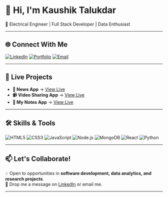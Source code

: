# 👋 Hi, I'm Kaushik Talukdar  

🚀 Electrical Engineer | Full Stack Developer | Data Enthusiast  

---

## 🌐 Connect With Me
[![LinkedIn](https://img.shields.io/badge/LinkedIn-0A66C2?style=for-the-badge&logo=linkedin&logoColor=white)](https://linkedin.com/in/your-linkedin)
[![Portfolio](https://img.shields.io/badge/Portfolio-FF7139?style=for-the-badge&logo=firefox&logoColor=white)](https://your-portfolio-link.com)
[![Email](https://img.shields.io/badge/Email-D14836?style=for-the-badge&logo=gmail&logoColor=white)](mailto:your-email@gmail.com)

---

## 🌟 Live Projects  
- **📰 News App** → [View Live](https://your-news-app-link.com)  
- **📹 Video Sharing App** → [View Live](https://your-video-app-link.com)  
- **📝 My Notes App** → [View Live](https://your-notes-app-link.com)  

---

## 🛠 Skills & Tools
![HTML5](https://img.shields.io/badge/HTML5-E34F26?style=for-the-badge&logo=html5&logoColor=white)
![CSS3](https://img.shields.io/badge/CSS3-1572B6?style=for-the-badge&logo=css3&logoColor=white)
![JavaScript](https://img.shields.io/badge/JavaScript-F7DF1E?style=for-the-badge&logo=javascript&logoColor=black)
![Node.js](https://img.shields.io/badge/Node.js-339933?style=for-the-badge&logo=node.js&logoColor=white)
![MongoDB](https://img.shields.io/badge/MongoDB-4EA94B?style=for-the-badge&logo=mongodb&logoColor=white)
![React](https://img.shields.io/badge/React-20232A?style=for-the-badge&logo=react&logoColor=61DAFB)
![Python](https://img.shields.io/badge/Python-3776AB?style=for-the-badge&logo=python&logoColor=white)

---

## 📫 Let's Collaborate!
💡 Open to opportunities in **software development, data analytics, and research projects**.  
📩 Drop me a message on [LinkedIn](https://linkedin.com/in/your-linkedin) or email me.

---
